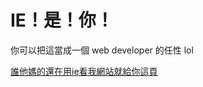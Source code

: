 # IE！是！你！

你可以把這當成一個 web developer 的任性 lol

[誰他媽的還在用ie看我網站就給你這頁](https://eddiewen-taiwan.github.io/ie_4_ni/)